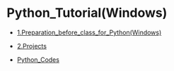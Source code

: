 # Python_Tutorial(Windows)

* [1.Preparation_before_class_for_Python(Windows)](1.Preparation_before_class_for_Python(Windows)/Preparation_for_Python.md)

* [2.Projects](Projects.md)

* [Python_Codes](Python_Codes.zip)

